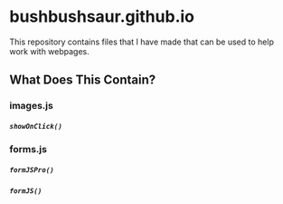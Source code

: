 # bushbushsaur.github.io
This repository contains files that I have made that can be used to help work with webpages.

## What Does This Contain?

### images.js
##### `showOnClick()`

### forms.js
##### `formJSPro()`
##### `formJS()`
